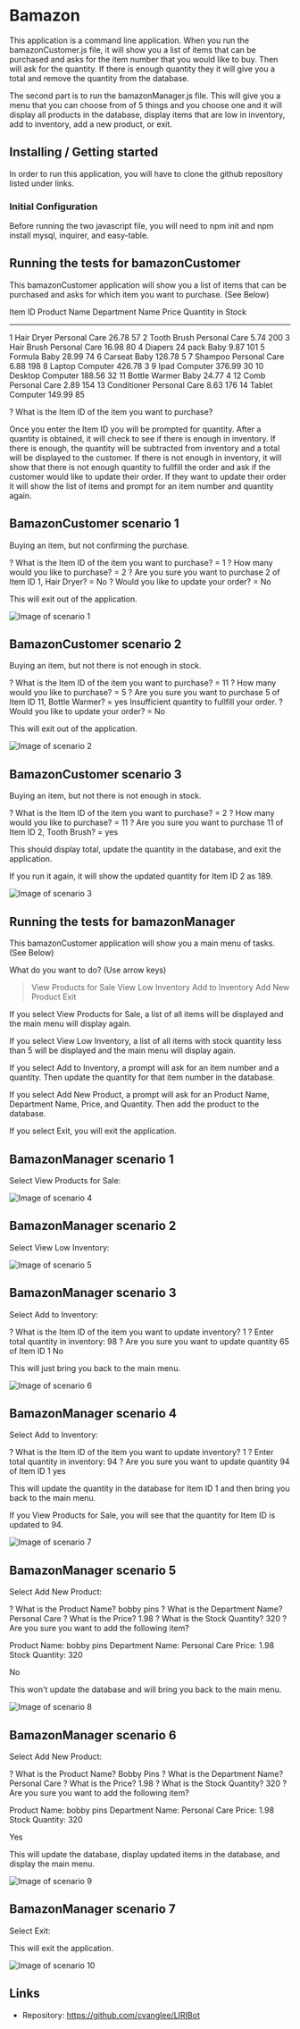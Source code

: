 # Bamazon
This application is a command line application.  When you run the bamazonCustomer.js file, it will show you a list of items that can be purchased and asks for the item number that you would like to buy. Then will ask for the quantity.  If there is enough quantity they it will give you a total and remove the quantity from the database.

The second part is to run the bamazonManager.js file.  This will give you a menu that you can choose from of 5 things and you choose one and it will display all products in the database, display items that are low in inventory, add to inventory, add a new product, or exit.

## Installing / Getting started

In order to run this application, you will have to clone the github repository listed under links.

### Initial Configuration

Before running the two javascript file, you will need to npm init and npm install mysql, inquirer, and easy-table. 

## Running the tests for bamazonCustomer

This bamazonCustomer application will show you a list of items that can be purchased and asks for which item you want to purchase. (See Below)

Item ID  Product Name     Department Name  Price   Quantity in Stock
-------  ---------------  ---------------  ------  -----------------
1        Hair Dryer       Personal Care    26.78                  57
2        Tooth Brush      Personal Care    5.74                  200
3        Hair Brush       Personal Care    16.98                  80
4        Diapers 24 pack  Baby             9.87                  101
5        Formula          Baby             28.99                  74
6        Carseat          Baby             126.78                  5
7        Shampoo          Personal Care    6.88                  198
8        Laptop           Computer         426.78                  3
9        Ipad             Computer         376.99                 30
10       Desktop          Computer         188.56                 32
11       Bottle Warmer    Baby             24.77                   4
12       Comb             Personal Care    2.89                  154
13       Conditioner      Personal Care    8.63                  176
14       Tablet           Computer         149.99                 85

? What is the Item ID of the item you want to purchase?

Once you enter the Item ID you will be prompted for quantity. After a quantity is obtained, it will check to see if there is enough in inventory.  If there is enough, the quantity will be subtracted from inventory and a total will be displayed to the customer.  If there is not enough in inventory, it will show that there is not enough quantity to fullfill the order and ask if the customer would like to update their order.  If they want to update their order it will show the list of items and prompt for an item number and quantity again.



## BamazonCustomer scenario 1

Buying an item, but not confirming the purchase.

? What is the Item ID of the item you want to purchase? = 1
? How many would you like to purchase? = 2
? Are you sure you want to purchase 2 of Item ID 1, Hair Dryer? = No
? Would you like to update your order? = No

This will exit out of the application.

![Image of scenario 1](https://github.com/cvanglee/LIRIBot/blob/master/images/Scenario2.PNG)

## BamazonCustomer scenario 2

Buying an item, but not there is not enough in stock.

? What is the Item ID of the item you want to purchase? = 11
? How many would you like to purchase? = 5
? Are you sure you want to purchase 5 of Item ID 11, Bottle Warmer? = yes
Insufficient quantity to fullfill your order.
? Would you like to update your order? = No

This will exit out of the application.

![Image of scenario 2](https://github.com/cvanglee/LIRIBot/blob/master/images/Scenario2.PNG)

## BamazonCustomer scenario 3

Buying an item, but not there is not enough in stock.

? What is the Item ID of the item you want to purchase? = 2
? How many would you like to purchase? = 11
? Are you sure you want to purchase 11 of Item ID 2, Tooth Brush? = yes

This should display total, update the quantity in the database, and exit the application.

If you run it again, it will show the updated quantity for Item ID 2 as 189.

![Image of scenario 3](https://github.com/cvanglee/LIRIBot/blob/master/images/Scenario3.PNG)

## Running the tests for bamazonManager

This bamazonCustomer application will show you a main menu of tasks. (See Below)

What do you want to do? (Use arrow keys)

> View Products for Sale
  View Low Inventory
  Add to Inventory
  Add New Product
  Exit

If you select View Products for Sale, a list of all items will be displayed and the main menu will display again.

If you select View Low Inventory, a list of all items with stock quantity less than 5 will be displayed and the main menu will display again.

If you select Add to Inventory, a prompt will ask for an item number and a quantity. Then update the quantity for that item number in the database.

If you select Add New Product, a prompt will ask for an Product Name, Department Name, Price, and Quantity. Then add the product to the database.

If you select Exit, you will exit the application.

## BamazonManager scenario 1

Select View Products for Sale:

![Image of scenario 4](https://github.com/cvanglee/LIRIBot/blob/master/images/Scenario4.PNG)

## BamazonManager scenario 2

Select View Low Inventory: 

![Image of scenario 5](https://github.com/cvanglee/LIRIBot/blob/master/images/Scenario5.PNG)

## BamazonManager scenario 3

Select Add to Inventory:

? What is the Item ID of the item you want to update inventory? 1
? Enter total quantity in inventory: 98
? Are you sure you want to update quantity 65 of Item ID 1 No

This will just bring you back to the main menu.

![Image of scenario 6](https://github.com/cvanglee/LIRIBot/blob/master/images/Scenario6.PNG)

## BamazonManager scenario 4

Select Add to Inventory:

? What is the Item ID of the item you want to update inventory? 1
? Enter total quantity in inventory: 94
? Are you sure you want to update quantity 94 of Item ID 1 yes


This will update the quantity in the database for Item ID 1 and then bring you back to the main menu.

If you View Products for Sale, you will see that the quantity for Item ID is updated to 94.


![Image of scenario 7](https://github.com/cvanglee/LIRIBot/blob/master/images/Scenario7.PNG)

## BamazonManager scenario 5

Select Add New Product:

? What is the Product Name? bobby pins
? What is the Department Name? Personal Care
? What is the Price? 1.98
? What is the Stock Quantity? 320
? Are you sure you want to add the following item?

Product Name: bobby pins
Department Name: Personal Care
Price: 1.98
Stock Quantity: 320

No

This won't update the database and will bring you back to the main menu.

![Image of scenario 8](https://github.com/cvanglee/LIRIBot/blob/master/images/Scenario8.PNG)

## BamazonManager scenario 6

Select Add New Product:

? What is the Product Name? Bobby Pins
? What is the Department Name? Personal Care
? What is the Price? 1.98
? What is the Stock Quantity? 320
? Are you sure you want to add the following item?

Product Name: bobby pins
Department Name: Personal Care
Price: 1.98
Stock Quantity: 320

Yes

This will update the database, display updated items in the database, and display the main menu.

![Image of scenario 9](https://github.com/cvanglee/LIRIBot/blob/master/images/Scenario9.PNG)

## BamazonManager scenario 7

Select Exit:

This will exit the application.

![Image of scenario 10](https://github.com/cvanglee/LIRIBot/blob/master/images/Scenario10.PNG)

## Links

- Repository: https://github.com/cvanglee/LIRIBot